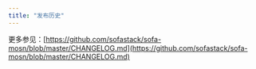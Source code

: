 ```yaml
---
title: "发布历史"
---
```


更多参见：[https://github.com/sofastack/sofa-mosn/blob/master/CHANGELOG.md](https://github.com/sofastack/sofa-mosn/blob/master/CHANGELOG.md)
